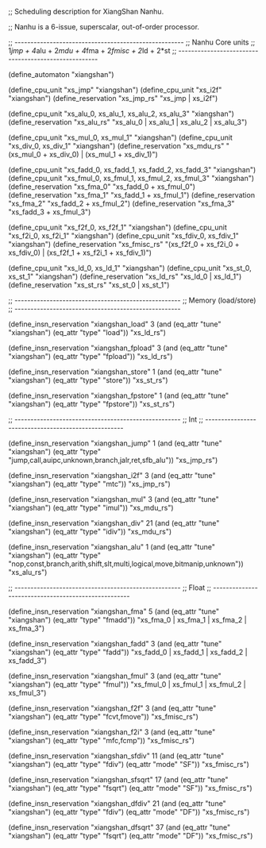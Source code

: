 ;; Scheduling description for XiangShan Nanhu.

;; Nanhu is a 6-issue, superscalar, out-of-order processor.

;; -----------------------------------------------------
;; Nanhu Core units
;; 1*jmp + 4*alu + 2*mdu + 4*fma + 2*fmisc + 2*ld + 2*st
;; -----------------------------------------------------

(define_automaton "xiangshan")

(define_cpu_unit "xs_jmp" "xiangshan")
(define_cpu_unit "xs_i2f" "xiangshan")
(define_reservation "xs_jmp_rs" "xs_jmp | xs_i2f")

(define_cpu_unit "xs_alu_0, xs_alu_1, xs_alu_2, xs_alu_3" "xiangshan")
(define_reservation "xs_alu_rs"
  "xs_alu_0 | xs_alu_1 | xs_alu_2 | xs_alu_3")

(define_cpu_unit "xs_mul_0, xs_mul_1" "xiangshan")
(define_cpu_unit "xs_div_0, xs_div_1" "xiangshan")
(define_reservation "xs_mdu_rs"
  "(xs_mul_0 + xs_div_0) | (xs_mul_1 + xs_div_1)")

(define_cpu_unit "xs_fadd_0, xs_fadd_1, xs_fadd_2, xs_fadd_3" "xiangshan")
(define_cpu_unit "xs_fmul_0, xs_fmul_1, xs_fmul_2, xs_fmul_3" "xiangshan")
(define_reservation "xs_fma_0" "xs_fadd_0 + xs_fmul_0")
(define_reservation "xs_fma_1" "xs_fadd_1 + xs_fmul_1")
(define_reservation "xs_fma_2" "xs_fadd_2 + xs_fmul_2")
(define_reservation "xs_fma_3" "xs_fadd_3 + xs_fmul_3")

(define_cpu_unit "xs_f2f_0, xs_f2f_1" "xiangshan")
(define_cpu_unit "xs_f2i_0, xs_f2i_1" "xiangshan")
(define_cpu_unit "xs_fdiv_0, xs_fdiv_1" "xiangshan")
(define_reservation "xs_fmisc_rs"
  "(xs_f2f_0 + xs_f2i_0 + xs_fdiv_0) | (xs_f2f_1 + xs_f2i_1 + xs_fdiv_1)")

(define_cpu_unit "xs_ld_0, xs_ld_1" "xiangshan")
(define_cpu_unit "xs_st_0, xs_st_1" "xiangshan")
(define_reservation "xs_ld_rs" "xs_ld_0 | xs_ld_1")
(define_reservation "xs_st_rs" "xs_st_0 | xs_st_1")

;; ----------------------------------------------------
;; Memory (load/store)
;; ----------------------------------------------------

(define_insn_reservation "xiangshan_load" 3
  (and (eq_attr "tune" "xiangshan")
       (eq_attr "type" "load"))
  "xs_ld_rs")

(define_insn_reservation "xiangshan_fpload" 3
  (and (eq_attr "tune" "xiangshan")
       (eq_attr "type" "fpload"))
  "xs_ld_rs")

(define_insn_reservation "xiangshan_store" 1
  (and (eq_attr "tune" "xiangshan")
       (eq_attr "type" "store"))
  "xs_st_rs")

(define_insn_reservation "xiangshan_fpstore" 1
  (and (eq_attr "tune" "xiangshan")
       (eq_attr "type" "fpstore"))
  "xs_st_rs")

;; ----------------------------------------------------
;; Int
;; ----------------------------------------------------

(define_insn_reservation "xiangshan_jump" 1
  (and (eq_attr "tune" "xiangshan")
       (eq_attr "type" "jump,call,auipc,unknown,branch,jalr,ret,sfb_alu"))
  "xs_jmp_rs")

(define_insn_reservation "xiangshan_i2f" 3
  (and (eq_attr "tune" "xiangshan")
       (eq_attr "type" "mtc"))
  "xs_jmp_rs")

(define_insn_reservation "xiangshan_mul" 3
  (and (eq_attr "tune" "xiangshan")
       (eq_attr "type" "imul"))
  "xs_mdu_rs")

(define_insn_reservation "xiangshan_div" 21
  (and (eq_attr "tune" "xiangshan")
       (eq_attr "type" "idiv"))
  "xs_mdu_rs")

(define_insn_reservation "xiangshan_alu" 1
  (and (eq_attr "tune" "xiangshan")
       (eq_attr "type" "nop,const,branch,arith,shift,slt,multi,logical,move,bitmanip,unknown"))
  "xs_alu_rs")

;; ----------------------------------------------------
;; Float
;; ----------------------------------------------------


(define_insn_reservation "xiangshan_fma" 5
  (and (eq_attr "tune" "xiangshan")
       (eq_attr "type" "fmadd"))
  "xs_fma_0 | xs_fma_1 | xs_fma_2 | xs_fma_3")

(define_insn_reservation "xiangshan_fadd" 3
  (and (eq_attr "tune" "xiangshan")
       (eq_attr "type" "fadd"))
  "xs_fadd_0 | xs_fadd_1 | xs_fadd_2 | xs_fadd_3")

(define_insn_reservation "xiangshan_fmul" 3
  (and (eq_attr "tune" "xiangshan")
       (eq_attr "type" "fmul"))
  "xs_fmul_0 | xs_fmul_1 | xs_fmul_2 | xs_fmul_3")

(define_insn_reservation "xiangshan_f2f" 3
  (and (eq_attr "tune" "xiangshan")
       (eq_attr "type" "fcvt,fmove"))
  "xs_fmisc_rs")

(define_insn_reservation "xiangshan_f2i" 3
  (and (eq_attr "tune" "xiangshan")
       (eq_attr "type" "mfc,fcmp"))
  "xs_fmisc_rs")

(define_insn_reservation "xiangshan_sfdiv" 11
  (and (eq_attr "tune" "xiangshan")
       (eq_attr "type" "fdiv")
       (eq_attr "mode" "SF"))
  "xs_fmisc_rs")

(define_insn_reservation "xiangshan_sfsqrt" 17
  (and (eq_attr "tune" "xiangshan")
       (eq_attr "type" "fsqrt")
       (eq_attr "mode" "SF"))
  "xs_fmisc_rs")

(define_insn_reservation "xiangshan_dfdiv" 21
  (and (eq_attr "tune" "xiangshan")
       (eq_attr "type" "fdiv")
       (eq_attr "mode" "DF"))
  "xs_fmisc_rs")

(define_insn_reservation "xiangshan_dfsqrt" 37
  (and (eq_attr "tune" "xiangshan")
       (eq_attr "type" "fsqrt")
       (eq_attr "mode" "DF"))
  "xs_fmisc_rs")
